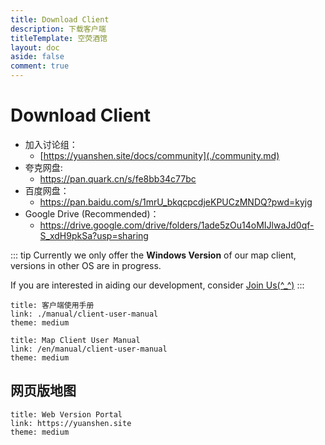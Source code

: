 ```yaml
---
title: Download Client
description: 下载客户端
titleTemplate: 空荧酒馆
layout: doc
aside: false
comment: true
---
```


# Download Client

- 加入讨论组：
  - [https://yuanshen.site/docs/community](./community.md)
- 夸克网盘:
  - <https://pan.quark.cn/s/fe8bb34c77bc>
- 百度网盘：
  - <https://pan.baidu.com/s/1mrU_bkqcpcdjeKPUCzMNDQ?pwd=kyjg>
- Google Drive (Recommended)：
  - <https://drive.google.com/drive/folders/1ade5zOu14oMIJlwaJd0qf-S_xdH9pkSa?usp=sharing>

::: tip
Currently we only offer the **Windows Version** of our map client, versions in other OS are in progress.

If you are interested in aiding our development, consider [Join Us(^\_^)](./join)
:::

```card
title: 客户端使用手册
link: ./manual/client-user-manual
theme: medium
```

```card
title: Map Client User Manual
link: /en/manual/client-user-manual
theme: medium
```

## 网页版地图

```card
title: Web Version Portal
link: https://yuanshen.site
theme: medium
```
